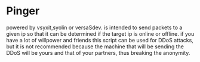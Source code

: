 # Pinger

powered by vsyxit,syolin or versaSdev. is intended to send packets to a given ip so that it can be determined if the target ip is online or offline.
if you have a lot of willpower and friends this script can be used for DDoS attacks,
but it is not recommended because the machine that will be sending the DDoS will be yours and that of your partners,
thus breaking the anonymity.
